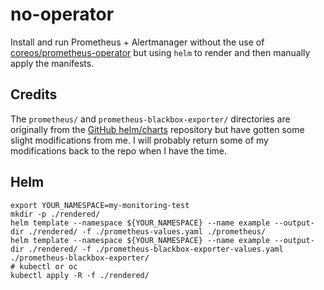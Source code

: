 # no-operator

Install and run Prometheus + Alertmanager without the use of [coreos/prometheus-operator](https://github.com/coreos/prometheus-operator) but using `helm` to render and then manually apply the manifests.

## Credits

The `prometheus/` and `prometheus-blackbox-exporter/` directories are originally from the [GitHub helm/charts](https://github.com/helm/charts) repository but have gotten some slight modifications from me.
I will probably return some of my modifications back to the repo when I have the time.

## Helm

```
export YOUR_NAMESPACE=my-monitoring-test
mkdir -p ./rendered/
helm template --namespace ${YOUR_NAMESPACE} --name example --output-dir ./rendered/ -f ./prometheus-values.yaml ./prometheus/
helm template --namespace ${YOUR_NAMESPACE} --name example --output-dir ./rendered/ -f ./prometheus-blackbox-exporter-values.yaml ./prometheus-blackbox-exporter/
# kubectl or oc
kubectl apply -R -f ./rendered/
```
